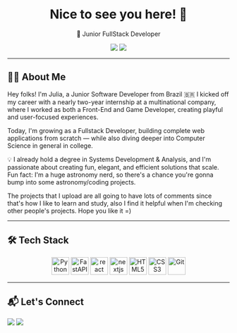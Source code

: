 <h1 align="center">Nice to see you here! 👋 </h1>

<p align="center">
  🧠 Junior FullStack Developer 
</p>

<p align="center">
  <img src="https://img.shields.io/badge/Front--End-React%20%7C%20JS%20%7C%20HTML%2FCSS-yellow?style=flat-square" />
  <img src="https://img.shields.io/badge/Back--End-Python%20%7C%20Flask-blue?style=flat-square" />
</p>

---

## 👩‍💻 About Me

Hey folks! I'm Julia, a Junior Software Developer from Brazil 🇧🇷
I kicked off my career with a nearly two-year internship at a multinational company, where I worked as both a Front-End and Game Developer, creating playful and user-focused experiences.

Today, I'm growing as a Fullstack Developer, building complete web applications from scratch — while also diving deeper into Computer Science in general in college. 

💡 I already hold a degree in Systems Development & Analysis, and I'm passionate about creating fun, elegant, and efficient solutions that scale.
Fun fact: I'm a huge astronomy nerd, so there's a chance you're gonna bump into some astronomy/coding projects.

The projects that I upload are all going to have lots of comments since that's how I like to learn and study, also I find it helpful when I'm checking other people's projects. 
Hope you like it =)

---

## 🛠 Tech Stack

<p align="center">
  <img src="https://cdn.jsdelivr.net/gh/devicons/devicon/icons/python/python-original.svg" width="40" alt="Python"/>
  <img src="https://cdn.jsdelivr.net/gh/devicons/devicon/icons/fastapi/fastapi-original.svg" width="40" alt="FastAPI"/>
  <img src="https://cdn.jsdelivr.net/gh/devicons/devicon/icons/react/react-original.svg" width="40" alt="react"/>
  <img src="https://cdn.jsdelivr.net/gh/devicons/devicon/icons/nextjs/nextjs-original.svg" width="40" alt="nextjs"/>
  <img src="https://cdn.jsdelivr.net/gh/devicons/devicon/icons/html5/html5-original.svg" width="40" alt="HTML5"/>
  <img src="https://cdn.jsdelivr.net/gh/devicons/devicon/icons/css3/css3-original.svg" width="40" alt="CSS3"/>
  <img src="https://cdn.jsdelivr.net/gh/devicons/devicon/icons/git/git-original.svg" width="40" alt="Git"/>
</p>

---

## 📬 Let's Connect

<div>
 <a href="https://www.linkedin.com/in/moraes-julia" target="_blank"><img src="https://github.com/julinha2607/julinha2607/assets/99223979/5ef89c4f-28aa-42ae-b557-475eebe55371" target="_blank"></a> 
 <a href = "mailto:soujuliamoraes@gmail.com"><img src="https://github.com/julinha2607/julinha2607/assets/99223979/bd6053e8-7054-4e65-afa5-bc03fadc92b6" target="_blank"></a>
 </div>

